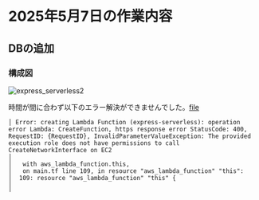 # 2025年5月7日の作業内容
## DBの追加
### 構成図
![express_serverless2](https://github.com/user-attachments/assets/bbe4541f-9313-43eb-ae67-24cb27dff9cf)

時間が間に合わず以下のエラー解決ができませんでした。[file](express_serverless/)
```
│ Error: creating Lambda Function (express-serverless): operation error Lambda: CreateFunction, https response error StatusCode: 400, RequestID: {RequestID}, InvalidParameterValueException: The provided execution role does not have permissions to call CreateNetworkInterface on EC2
│ 
│   with aws_lambda_function.this,
│   on main.tf line 109, in resource "aws_lambda_function" "this":
│  109: resource "aws_lambda_function" "this" {
│ 
╵
```
